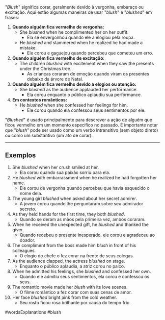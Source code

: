 "*Blush*" significa corar, geralmente devido à vergonha, embaraço ou excitação. Aqui estão algumas maneiras de usar "*blush*" e "*blushed*" em frases:

1. **Quando alguém fica vermelho de vergonha:**
	- She *blushed* when he complimented her on her outfit.
		- Ela se envergonhou quando ele a elogiou pela roupa.
	- He *blushed* and stammered when he realized he had made a mistake.
		- Ele corou e gaguejou quando percebeu que cometeu um erro.
2. **Quando alguém fica vermelho de excitação:**
	- The children *blushed* with excitement when they saw the presents under the Christmas tree.
		- As crianças coraram de emoção quando viram os presentes debaixo da árvore de Natal.
3. **Quando alguém fica vermelho devido a elogios ou atenção:**
	- She *blushed* as the audience applauded her performance.
		- Ela corou enquanto o público aplaudiu sua performance.
4. **Em contextos românticos:**
	- He *blushed* when she confessed her feelings for him.
		- Ele corou quando ela confessou seus sentimentos por ele.

"*Blushed*" é usado principalmente para descrever a ação de alguém que ficou vermelho em um momento específico no passado. É importante notar que "*blush*" pode ser usado como um verbo intransitivo (sem objeto direto) ou como um substantivo (um ato de corar).

---

## Exemplos

1. She *blushed* when her crush smiled at her.
	- Ela corou quando sua paixão sorriu para ela.
2. He *blushed* with embarrassment when he realized he had forgotten her name.
	- Ele corou de vergonha quando percebeu que havia esquecido o nome dela.
3. The young girl *blushed* when asked about her secret admirer.
	- A jovem corou quando lhe perguntaram sobre seu admirador secreto.
4. As they held hands for the first time, they both *blushed*.
	- Quando se deram as mãos pela primeira vez, ambos coraram.
5. When he received the unexpected gift, he *blushed* and thanked the giver.
	- Quando recebeu o presente inesperado, ele corou e agradeceu ao doador.
6. The compliment from the boss made him *blush* in front of his colleagues.
	- O elogio do chefe o fez corar na frente de seus colegas.
7. As the audience clapped, the actress *blushed* on stage.
	- Enquanto o público aplaudia, a atriz corou no palco.
8. When he admitted his feelings, she *blushed* and confessed her own.
	- Quando ele admitiu seus sentimentos, ela corou e confessou os seus.
9. The romantic movie made her *blush* with its love scenes.
	- O filme romântico a fez corar com suas cenas de amor.
10. Her face *blushed* bright pink from the cold weather.
	- Seu rosto ficou rosa brilhante por causa do tempo frio.

#wordsExplanations 
#blush
